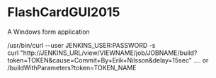 FlashCardGUI2015
================

A Windows form application


/usr/bin/curl --user JENKINS_USER:PASSWORD -s \
curl "http://JENKINS_URL/view/VIEWNAME/job/JOBNAME/build?token=TOKEN&cause=Commit+By+Erik+Nilsson&delay=15sec"
.... or /buildWithParameters?token=TOKEN_NAME


